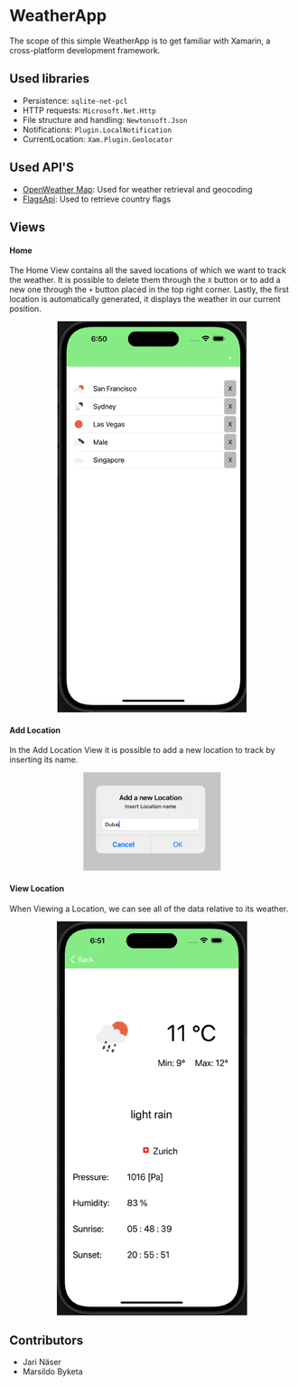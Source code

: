 # WeatherApp

The scope of this simple WeatherApp is to get familiar with Xamarin, a cross-platform development framework.

## Used libraries
* Persistence: `sqlite-net-pcl`
* HTTP requests: `Microsoft.Net.Http`
* File structure and handling: `Newtonsoft.Json`
* Notifications: `Plugin.LocalNotification`
* CurrentLocation: `Xam.Plugin.Geolocator`

## Used API'S
* [OpenWeather Map](https://openweathermap.org/current): Used for weather retrieval and geocoding
* [FlagsApi](https://flagsapi.com/): Used to retrieve country flags

## Views

#### Home

The Home View contains all the saved locations of which we want to track the weather. It is possible to delete them through the `X` button or to add a new one through the `+` button placed in the top right corner.
Lastly, the first location is automatically generated, it displays the weather in our current position.
<br>

<p align="center">
	<img src="img/ListView.png">
</p>

#### Add Location

In the Add Location View it is possible to add a new location to track by inserting its name.

<p align="center">
	<img src="img/AddItemView.png">
</p>

#### View Location

When Viewing a Location, we can see all of the data relative to its weather.

<p align="center">
	<img src="img/ListItemView.png">
</p>


## Contributors

* Jari Näser
* Marsildo Byketa